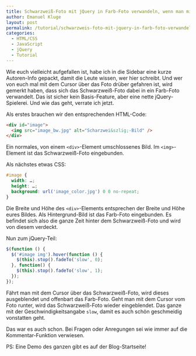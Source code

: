 ```yaml
---
title: Schwarzweiß-Foto mit jQuery in Farb-Foto verwandeln, wenn man mit dem Cursor drüberfährt
author: Emanuel Kluge
layout: post
permalink: /tutorial/schwarzweis-foto-mit-jquery-in-farb-foto-verwandeln-wenn-man-mit-dem-cursor-druberfahrt/
categories:
  - HTML/CSS
  - JavaScript
  - jQuery
  - Tutorial
---
```


Wie euch vielleicht aufgefallen ist, habe ich in die Sidebar eine kurze Autoren-Info gepackt, damit die Leute wissen, wer hier schreibt. Und wer von euch mal mit dem Cursor über das Foto drüber gefahren ist, wird gemerkt haben, dass sich das Schwarzweiß-Foto dabei in ein Farb-Foto verwandelt. Das ist sicher kein Basis-Feature, aber eine nette jQuery-Spielerei. Und wie das geht, verrate ich jetzt.

Als erstes brauchen wir den entsprechenden HTML-Code:

```html
<div id="image">
  <img src="image_bw.jpg" alt="Scharzwei&szlig;-Bild" />
</div>
```

Ein normales, von einem `<div>`-Element umschlossenes Bild. Im `<img>`-Element ist das Schwarzweiß-Foto eingebunden.

Als nächstes etwas CSS:

```css
#image {
  width: …;
  height: …;
  background: url('image_color.jpg') 0 0 no-repeat;
}
```

Die Breite und Höhe des `<div>`-Elements entsprechen der Breite und Höhe eures Bildes. Als Hintergrund-Bild ist das Farb-Foto eingebunden. Es befindet sich also die ganze Zeit hinter dem Schwarzweiß-Foto und wird von diesem verdeckt.

Nun zum jQuery-Teil:

```javascript
$(function () {
  $('#image img').hover(function () {
    $(this).stop().fadeTo('slow', 0);
  }, function() {
    $(this).stop().fadeTo('slow', 1);
  });
});
```

Fährt man mit dem Cursor über das Schwarzweiß-Foto, wird dieses ausgeblendet und offenbart das Farb-Foto. Geht man mit dem Cursor vom Foto runter, wird das Schwarzweiß-Foto wieder eingeblendet. Das ganze mit der Geschwindigkeitsangabe `slow`, damit es auch schön geschmeidig vonstatten geht.

Das war es auch schon. Bei Fragen oder Anregungen sei wie immer auf die Kommentar-Funktion verwiesen.

PS: Eine Demo des ganzen gibt es auf der Blog-Startseite!
